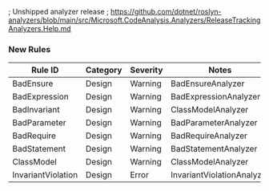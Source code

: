 ﻿; Unshipped analyzer release
; https://github.com/dotnet/roslyn-analyzers/blob/main/src/Microsoft.CodeAnalysis.Analyzers/ReleaseTrackingAnalyzers.Help.md

### New Rules

Rule ID | Category | Severity | Notes
--------|----------|----------|-------
BadEnsure | Design | Warning | BadEnsureAnalyzer
BadExpression | Design | Warning | BadExpressionAnalyzer
BadInvariant | Design | Warning | ClassModelAnalyzer
BadParameter | Design | Warning | BadParameterAnalyzer
BadRequire | Design | Warning | BadRequireAnalyzer
BadStatement | Design | Warning | BadStatementAnalyzer
ClassModel | Design | Warning | ClassModelAnalyzer
InvariantViolation | Design | Error | InvariantViolationAnalyzer

